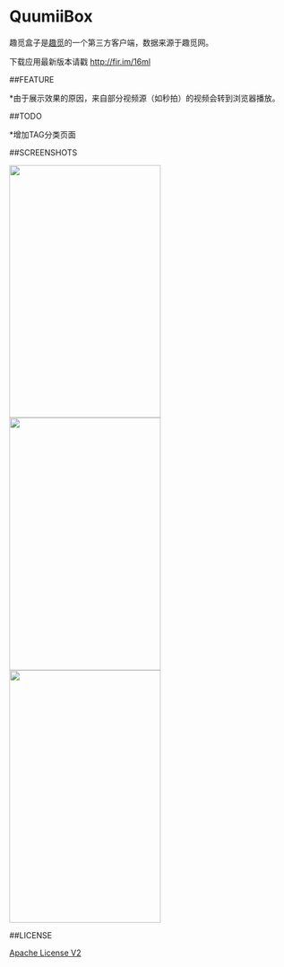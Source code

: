 # QuumiiBox

趣觅盒子是[趣觅](http://www.quumii.com)的一个第三方客户端，数据来源于趣觅网。

下载应用最新版本请戳 http://fir.im/16ml

##FEATURE

*由于展示效果的原因，来自部分视频源（如秒拍）的视频会转到浏览器播放。

##TODO

*增加TAG分类页面

##SCREENSHOTS

<img src="https://raw.githubusercontent.com/garywzh/QuumiiBox/master/screenshots/home.jpg" width="270" height="450"/>
<img src="https://raw.githubusercontent.com/garywzh/QuumiiBox/master/screenshots/drawer.jpg" width="270" height="450"/>
<img src="https://raw.githubusercontent.com/garywzh/QuumiiBox/master/screenshots/detail.jpg" width="270" height="450"/>

##LICENSE

[Apache License V2](/LICENSE)
